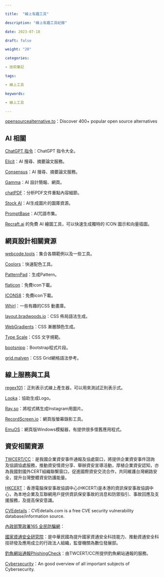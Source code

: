 ```yaml
---

title:  "線上有趣工具"

description: "線上有趣工具紀錄"

date: 2023-07-18

draft: false

weight: "20"

categories:

- 技術筆記

tags:

- 線上工具

keywords:

- 線上工具

---
```

<!--more-->


[opensourcealternative.to](https://www.opensourcealternative.to/)：Discover 400+ popular open source alternatives

## ****AI 相關****

[ChatGPT 指令](https://www.explainthis.io/zh-hant/chatgpt?mibextid=tejx2t)：ChatGPT 指令大全。

[Elicit](https://elicit.org/)：AI 搜尋、摘要論文服務。

[Consensus](https://consensus.app/)：AI 搜尋、摘要論文服務。

[Gamma](https://gamma.app/)：AI 設計簡報、網頁。

[chatPDF](https://www.chatpdf.com/)：分析PDF文件重點內容細節。

[Stock AI](https://www.stockai.com/)：AI生成圖片的圖庫資源。

[PromptBase](https://promptbase.com/)：AI咒語市集。

[Recraft.ai](http://recraft.ai/) 的免費 AI 繪圖工具，可以快速生成獨特的 ICON 圖示和向量插圖。

## 網頁設計相關資源

[webcode.tools](https://webcode.tools/)：集合各類範例以及一些工具。

[Coolors](https://coolors.co/)：快速配色工具。

[PatternPad](https://patternpad.com/)：生成Pattern。

[flaticon](https://www.flaticon.com/)：免費icon下載。

[ICONS8](https://icons8.com/)：免費icon下載。

[Whirl](https://whirl.netlify.app/)：一些有趣的CSS 動畫庫。

[layout.bradwoods.io](https://layout.bradwoods.io/)：CSS 佈局語法生成。

[WebGradients](https://webgradients.com/)：CSS 漸層顏色生成。

[Type Scale](https://typescale.com/)：CSS 文字規範。

[bootsnipp](https://bootsnipp.com/)：Bootstrap程式片段。

[grid.malven](https://grid.malven.co/)：CSS Grid網格語法參考。

## ****線上服務與工具****

[regex101](https://regex101.com/)：正則表示式線上產生器，可以用來測試正則表示式。

[Looka](https://looka.com/)：協助生成Logo。

[Ray.so](http://ray.so/)：將程式碼生成Instagram用圖片。

[RecordScreen.io](https://recordscreen.io/)：網頁版螢幕錄影工具。

[EmuOS](https://emupedia.net/beta/emuos/)：網頁版Windows模擬器，有提供很多懷舊應用程式。


## ****資安相關資源****

[TWCERT/CC](https://www.twcert.org.tw/)：是我國企業資安事件通報及協處窗口，將提供企業資安事件諮詢及協調協處服務，推動資安情資分享、舉辦資安宣導活動，厚植企業資安認知，亦為我國對國外CERT組織聯繫窗口，促進國際資安交流合作，共同維護台灣網路安全，提升台灣整體資安防護能量。

[HKCERT](https://www.hkcert.org/tc)：香港電腦保安事故協調中心(HKCERT)是本港的資訊保安事故協調中心，為本地企業及互聯網用戶提供資訊保安事故的消息和防禦指引、事故回應及支援服務，及提高保安意識。

[CVEdetails](https://www.cvedetails.com/)：CVEdetails.com is a free CVE security vulnerability database/information source. 

[內政部警政署165 全民防騙網](https://165.npa.gov.tw/#/)：

[國家資通安全研究院](https://www.nics.nat.gov.tw/)：是中華民國為提升國家資通安全科技能力、推動資通安全科技研發及應用成立的行政法人組織，監督機關為數位發展部。

[釣魚網站通報PhishingCheck](https://phishingcheck.tw/)：由TWCERT/CC所提供釣魚網站通報的服務。

[Cybersecurity](https://start.me/p/vjBeQ6/cybersecurity)：An good overview of all important subjects of Cybersecurity.
